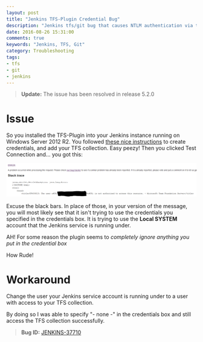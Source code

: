 ```yaml
---
layout: post
title: "Jenkins TFS-Plugin Credential Bug"
description: "Jenkins tfs/git bug that causes NTLM authentication via the service account no matter what credentials you specify"
date: 2016-08-26 15:31:00
comments: true
keywords: "Jenkins, TFS, Git"
category: Troubleshooting
tags:
- tfs
- git
- jenkins
---
```

>**Update:**
>The issue has been resolved in release 5.2.0

# Issue

So you installed the TFS-Plugin into your Jenkins instance running on Windows Server 2012 R2. You followed [these nice instructions](https://github.com/jenkinsci/tfs-plugin) to create credentials, and add your TFS collection. Easy peezy! Then you clicked Test Connection and... you got this:

![](/assets/images/jenkins_ntlm/tfsautherror.png)

Excuse the black bars. In place of those, in your version of the message, you will most likely see that it isn't trying to use the credentials you specified in the credentials box. It is trying to use the **Local SYSTEM** account that the Jenkins service is running under.

AH! For some reason the plugin seems to *completely ignore anything you put in the credential box*

How Rude!

# Workaround

Change the user your Jenkins service account is running under to a user with access to your TFS collection.

By doing so I was able to specify "- none -" in the credentials box and still access the TFS collection successfully.


>**Bug ID:**  [JENKINS-37710](https://issues.jenkins-ci.org/browse/JENKINS-37710)

